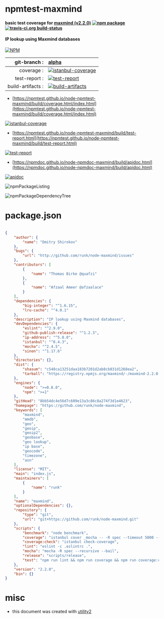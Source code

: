 # npmtest-maxmind

#### basic test coverage for  [maxmind (v2.2.0)](https://github.com/runk/node-maxmind)  [![npm package](https://img.shields.io/npm/v/npmtest-maxmind.svg?style=flat-square)](https://www.npmjs.org/package/npmtest-maxmind) [![travis-ci.org build-status](https://api.travis-ci.org/npmtest/node-npmtest-maxmind.svg)](https://travis-ci.org/npmtest/node-npmtest-maxmind)

#### IP lookup using Maxmind databases

[![NPM](https://nodei.co/npm/maxmind.png?downloads=true&downloadRank=true&stars=true)](https://www.npmjs.com/package/maxmind)

| git-branch : | [alpha](https://github.com/npmtest/node-npmtest-maxmind/tree/alpha)|
|--:|:--|
| coverage : | [![istanbul-coverage](https://npmtest.github.io/node-npmtest-maxmind/build/coverage.badge.svg)](https://npmtest.github.io/node-npmtest-maxmind/build/coverage.html/index.html)|
| test-report : | [![test-report](https://npmtest.github.io/node-npmtest-maxmind/build/test-report.badge.svg)](https://npmtest.github.io/node-npmtest-maxmind/build/test-report.html)|
| build-artifacts : | [![build-artifacts](https://npmtest.github.io/node-npmtest-maxmind/glyphicons_144_folder_open.png)](https://github.com/npmtest/node-npmtest-maxmind/tree/gh-pages/build)|

- [https://npmtest.github.io/node-npmtest-maxmind/build/coverage.html/index.html](https://npmtest.github.io/node-npmtest-maxmind/build/coverage.html/index.html)

[![istanbul-coverage](https://npmtest.github.io/node-npmtest-maxmind/build/screenCapture.buildCi.browser.%252Ftmp%252Fbuild%252Fcoverage.lib.html.png)](https://npmtest.github.io/node-npmtest-maxmind/build/coverage.html/index.html)

- [https://npmtest.github.io/node-npmtest-maxmind/build/test-report.html](https://npmtest.github.io/node-npmtest-maxmind/build/test-report.html)

[![test-report](https://npmtest.github.io/node-npmtest-maxmind/build/screenCapture.buildCi.browser.%252Ftmp%252Fbuild%252Ftest-report.html.png)](https://npmtest.github.io/node-npmtest-maxmind/build/test-report.html)

- [https://npmdoc.github.io/node-npmdoc-maxmind/build/apidoc.html](https://npmdoc.github.io/node-npmdoc-maxmind/build/apidoc.html)

[![apidoc](https://npmdoc.github.io/node-npmdoc-maxmind/build/screenCapture.buildCi.browser.%252Ftmp%252Fbuild%252Fapidoc.html.png)](https://npmdoc.github.io/node-npmdoc-maxmind/build/apidoc.html)

![npmPackageListing](https://npmtest.github.io/node-npmtest-maxmind/build/screenCapture.npmPackageListing.svg)

![npmPackageDependencyTree](https://npmtest.github.io/node-npmtest-maxmind/build/screenCapture.npmPackageDependencyTree.svg)



# package.json

```json

{
    "author": {
        "name": "Dmitry Shirokov"
    },
    "bugs": {
        "url": "http://github.com/runk/node-maxmind/issues"
    },
    "contributors": [
        {
            "name": "Thomas Birke @quafzi"
        },
        {
            "name": "Afzaal Ameer @afzaalace"
        }
    ],
    "dependencies": {
        "big-integer": "^1.6.15",
        "lru-cache": "^4.0.1"
    },
    "description": "IP lookup using Maxmind databases",
    "devDependencies": {
        "eslint": "^2.9.0",
        "github-publish-release": "^1.2.3",
        "ip-address": "^5.8.0",
        "istanbul": "^0.4.3",
        "mocha": "^2.4.5",
        "sinon": "^1.17.6"
    },
    "directories": {},
    "dist": {
        "shasum": "c548ca13251daa183b7201d2ab8cb831d1268ea2",
        "tarball": "https://registry.npmjs.org/maxmind/-/maxmind-2.2.0.tgz"
    },
    "engines": {
        "node": ">=0.8.0",
        "npm": ">=1"
    },
    "gitHead": "8bb54dc4e56d7c609e13a3c86c8a274f3d1e4623",
    "homepage": "https://github.com/runk/node-maxmind",
    "keywords": [
        "maxmind",
        "mmdb",
        "geo",
        "geoip",
        "geoip2",
        "geobase",
        "geo lookup",
        "ip base",
        "geocode",
        "timezone",
        "asn"
    ],
    "license": "MIT",
    "main": "index.js",
    "maintainers": [
        {
            "name": "runk"
        }
    ],
    "name": "maxmind",
    "optionalDependencies": {},
    "repository": {
        "type": "git",
        "url": "git+https://github.com/runk/node-maxmind.git"
    },
    "scripts": {
        "benchmark": "node benchmark",
        "coverage": "istanbul cover _mocha -- -R spec --timeout 5000 --recursive",
        "coverage:check": "istanbul check-coverage",
        "lint": "eslint -c .eslintrc .",
        "mocha": "mocha -R spec --recursive --bail",
        "release": "scripts/release",
        "test": "npm run lint && npm run coverage && npm run coverage:check"
    },
    "version": "2.2.0",
    "bin": {}
}
```



# misc
- this document was created with [utility2](https://github.com/kaizhu256/node-utility2)
